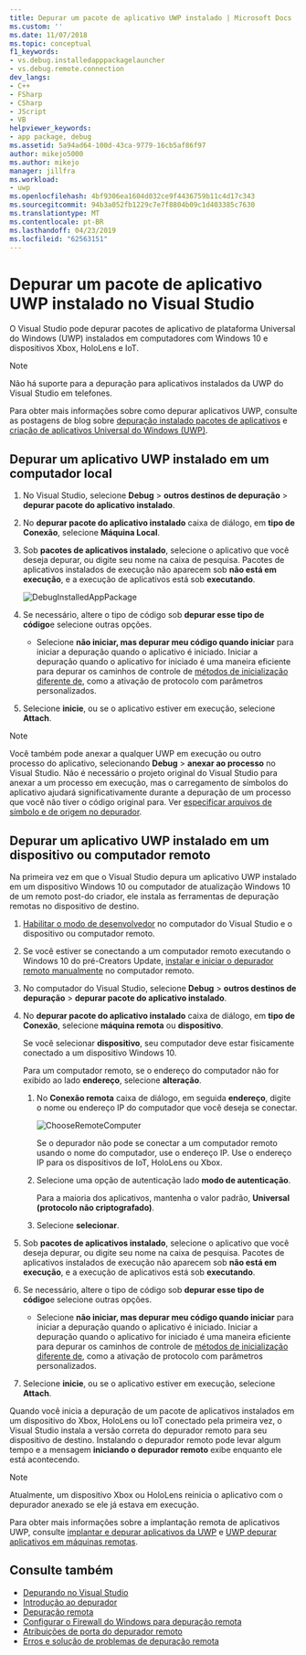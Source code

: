 ```yaml
---
title: Depurar um pacote de aplicativo UWP instalado | Microsoft Docs
ms.custom: ''
ms.date: 11/07/2018
ms.topic: conceptual
f1_keywords:
- vs.debug.installedapppackagelauncher
- vs.debug.remote.connection
dev_langs:
- C++
- FSharp
- CSharp
- JScript
- VB
helpviewer_keywords:
- app package, debug
ms.assetid: 5a94ad64-100d-43ca-9779-16cb5af86f97
author: mikejo5000
ms.author: mikejo
manager: jillfra
ms.workload:
- uwp
ms.openlocfilehash: 4bf9306ea1604d032ce9f4436759b11c4d17c343
ms.sourcegitcommit: 94b3a052fb1229c7e7f8804b09c1d403385c7630
ms.translationtype: MT
ms.contentlocale: pt-BR
ms.lasthandoff: 04/23/2019
ms.locfileid: "62563151"
---
```

# <a name="debug-an-installed-uwp-app-package-in-visual-studio"></a>Depurar um pacote de aplicativo UWP instalado no Visual Studio

O Visual Studio pode depurar pacotes de aplicativo de plataforma Universal do Windows (UWP) instalados em computadores com Windows 10 e dispositivos Xbox, HoloLens e IoT.

>[!NOTE]
>Não há suporte para a depuração para aplicativos instalados da UWP do Visual Studio em telefones.

Para obter mais informações sobre como depurar aplicativos UWP, consulte as postagens de blog sobre [depuração instalado pacotes de aplicativos](https://devblogs.microsoft.com/devops/updates-for-debugging-installed-app-packages-in-visual-studio-2015-update-2/) e [criação de aplicativos Universal do Windows (UWP)](https://devblogs.microsoft.com/visualstudio/universal-windows-apps-targeting-windows-10-anniversary-sdk/).

## <a name="debug-an-installed-uwp-app-on-a-local-machine"></a>Depurar um aplicativo UWP instalado em um computador local

1. No Visual Studio, selecione **Debug** > **outros destinos de depuração** > **depurar pacote do aplicativo instalado**.

1. No **depurar pacote do aplicativo instalado** caixa de diálogo, em **tipo de Conexão**, selecione **Máquina Local**.

1. Sob **pacotes de aplicativos instalado**, selecione o aplicativo que você deseja depurar, ou digite seu nome na caixa de pesquisa. Pacotes de aplicativos instalados de execução não aparecem sob **não está em execução**, e a execução de aplicativos está sob **executando**.

   ![DebugInstalledAppPackage](../debugger/media/debug-installed-app-pkg.png "DebugInstalledAppPackage")

1. Se necessário, altere o tipo de código sob **depurar esse tipo de código**e selecione outras opções.
   - Selecione **não iniciar, mas depurar meu código quando iniciar** para iniciar a depuração quando o aplicativo é iniciado. Iniciar a depuração quando o aplicativo for iniciado é uma maneira eficiente para depurar os caminhos de controle de [métodos de inicialização diferente de](/windows/uwp/xbox-apps/automate-launching-uwp-apps), como a ativação de protocolo com parâmetros personalizados.

1. Selecione **inicie**, ou se o aplicativo estiver em execução, selecione **Attach**.

> [!NOTE]
> Você também pode anexar a qualquer UWP em execução ou outro processo do aplicativo, selecionando **Debug** > **anexar ao processo** no Visual Studio. Não é necessário o projeto original do Visual Studio para anexar a um processo em execução, mas o carregamento de símbolos do aplicativo ajudará significativamente durante a depuração de um processo que você não tiver o código original para. Ver [especificar arquivos de símbolo e de origem no depurador](specify-symbol-dot-pdb-and-source-files-in-the-visual-studio-debugger.md).

## <a name="remote"></a> Depurar um aplicativo UWP instalado em um dispositivo ou computador remoto

Na primeira vez em que o Visual Studio depura um aplicativo UWP instalado em um dispositivo Windows 10 ou computador de atualização Windows 10 de um remoto post-do criador, ele instala as ferramentas de depuração remotas no dispositivo de destino.

1. [Habilitar o modo de desenvolvedor](/windows/uwp/get-started/enable-your-device-for-development) no computador do Visual Studio e o dispositivo ou computador remoto.

1. Se você estiver se conectando a um computador remoto executando o Windows 10 do pré-Creators Update, [instalar e iniciar o depurador remoto manualmente](../debugger/remote-debugging.md) no computador remoto.

1. No computador do Visual Studio, selecione **Debug** > **outros destinos de depuração** > **depurar pacote do aplicativo instalado**.

1. No **depurar pacote do aplicativo instalado** caixa de diálogo, em **tipo de Conexão**, selecione **máquina remota** ou **dispositivo**.

   Se você selecionar **dispositivo**, seu computador deve estar fisicamente conectado a um dispositivo Windows 10.

   Para um computador remoto, se o endereço do computador não for exibido ao lado **endereço**, selecione **alteração**.

   1. No **Conexão remota** caixa de diálogo, em seguida **endereço**, digite o nome ou endereço IP do computador que você deseja se conectar.

      ![ChooseRemoteComputer](../debugger/media/debug-remote-app-pkg.png "ChooseRemoteComputer")

      Se o depurador não pode se conectar a um computador remoto usando o nome do computador, use o endereço IP. Use o endereço IP para os dispositivos de IoT, HoloLens ou Xbox.
   1. Selecione uma opção de autenticação lado **modo de autenticação**.

      Para a maioria dos aplicativos, mantenha o valor padrão, **Universal (protocolo não criptografado)**.
   1. Selecione **selecionar**.

1. Sob **pacotes de aplicativos instalado**, selecione o aplicativo que você deseja depurar, ou digite seu nome na caixa de pesquisa. Pacotes de aplicativos instalados de execução não aparecem sob **não está em execução**, e a execução de aplicativos está sob **executando**.

1. Se necessário, altere o tipo de código sob **depurar esse tipo de código**e selecione outras opções.
   - Selecione **não iniciar, mas depurar meu código quando iniciar** para iniciar a depuração quando o aplicativo é iniciado. Iniciar a depuração quando o aplicativo for iniciado é uma maneira eficiente para depurar os caminhos de controle de [métodos de inicialização diferente de](/windows/uwp/xbox-apps/automate-launching-uwp-apps), como a ativação de protocolo com parâmetros personalizados.

1. Selecione **inicie**, ou se o aplicativo estiver em execução, selecione **Attach**.

Quando você inicia a depuração de um pacote de aplicativos instalados em um dispositivo do Xbox, HoloLens ou IoT conectado pela primeira vez, o Visual Studio instala a versão correta do depurador remoto para seu dispositivo de destino. Instalando o depurador remoto pode levar algum tempo e a mensagem **iniciando o depurador remoto** exibe enquanto ele está acontecendo.

>[!NOTE]
>Atualmente, um dispositivo Xbox ou HoloLens reinicia o aplicativo com o depurador anexado se ele já estava em execução.

Para obter mais informações sobre a implantação remota de aplicativos UWP, consulte [implantar e depurar aplicativos da UWP](/windows/uwp/debug-test-perf/deploying-and-debugging-uwp-apps#advanced-remote-deployment-options) e [UWP depurar aplicativos em máquinas remotas](run-windows-store-apps-on-a-remote-machine.md).

## <a name="see-also"></a>Consulte também

- [Depurando no Visual Studio](../debugger/index.md)
- [Introdução ao depurador](../debugger/debugger-feature-tour.md)
- [Depuração remota](../debugger/remote-debugging.md)
- [Configurar o Firewall do Windows para depuração remota](../debugger/configure-the-windows-firewall-for-remote-debugging.md)
- [Atribuições de porta do depurador remoto](../debugger/remote-debugger-port-assignments.md)
- [Erros e solução de problemas de depuração remota](../debugger/remote-debugging-errors-and-troubleshooting.md)